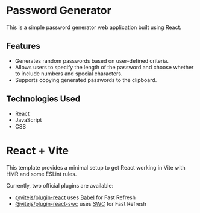 # Password Generator

This is a simple password generator web application built using React.

## Features

- Generates random passwords based on user-defined criteria.
- Allows users to specify the length of the password and choose whether to include numbers and special characters.
- Supports copying generated passwords to the clipboard.

## Technologies Used

- React
- JavaScript
- CSS




# React + Vite

This template provides a minimal setup to get React working in Vite with HMR and some ESLint rules.

Currently, two official plugins are available:

- [@vitejs/plugin-react](https://github.com/vitejs/vite-plugin-react/blob/main/packages/plugin-react/README.md) uses [Babel](https://babeljs.io/) for Fast Refresh
- [@vitejs/plugin-react-swc](https://github.com/vitejs/vite-plugin-react-swc) uses [SWC](https://swc.rs/) for Fast Refresh
